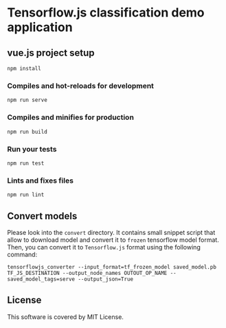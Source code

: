# Tensorflow.js classification demo application

## vue.js project setup

```
npm install
```

### Compiles and hot-reloads for development
```
npm run serve
```

### Compiles and minifies for production
```
npm run build
```

### Run your tests
```
npm run test
```

### Lints and fixes files
```
npm run lint
```

## Convert models

Please look into the `convert` directory. It contains small snippet script that allow to download model and convert it to `frozen` tensorflow model format.
Then, you can convert it to `Tensorflow.js` format using the following command:

```
tensorflowjs_converter --input_format=tf_frozen_model saved_model.pb TF_JS_DESTINATION --output_node_names OUTOUT_OP_NAME --saved_model_tags=serve --output_json=True
```


## License
This software is covered by MIT License.